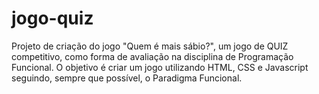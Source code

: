 # jogo-quiz

Projeto de criação do jogo "Quem é mais sábio?", um jogo de QUIZ competitivo, como forma de avaliação na disciplina de Programação Funcional. O objetivo é criar um jogo utilizando HTML, CSS e Javascript seguindo, sempre que possível, o Paradigma Funcional.
